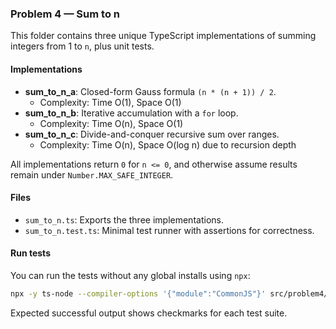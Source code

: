 ### Problem 4 — Sum to n

This folder contains three unique TypeScript implementations of summing integers from 1 to `n`, plus unit tests.

#### Implementations
- **sum_to_n_a**: Closed-form Gauss formula `(n * (n + 1)) / 2`.
  - Complexity: Time O(1), Space O(1)
- **sum_to_n_b**: Iterative accumulation with a `for` loop.
  - Complexity: Time O(n), Space O(1)
- **sum_to_n_c**: Divide-and-conquer recursive sum over ranges.
  - Complexity: Time O(n), Space O(log n) due to recursion depth

All implementations return `0` for `n <= 0`, and otherwise assume results remain under `Number.MAX_SAFE_INTEGER`.

#### Files
- `sum_to_n.ts`: Exports the three implementations.
- `sum_to_n.test.ts`: Minimal test runner with assertions for correctness.

#### Run tests
You can run the tests without any global installs using `npx`:

```bash
npx -y ts-node --compiler-options '{"module":"CommonJS"}' src/problem4/sum_to_n.test.ts
```

Expected successful output shows checkmarks for each test suite.


